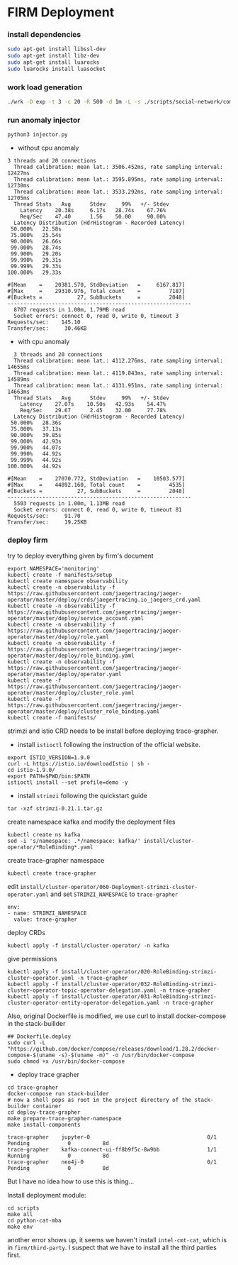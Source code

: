 # FIRM Deployment

### install dependencies

```bash
sudo apt-get install libssl-dev
sudo apt-get install libz-dev
sudo apt-get install luarocks
sudo luarocks install luasocket
```

### work load generation

```bash
./wrk -D exp -t 3 -c 20 -R 500 -d 1m -L -s ./scripts/social-network/compose-post.lua http://10.99.196.255:8080/wrk2-api/post/compose
```

### run anomaly injector 

`python3 injector.py`

- without cpu anomaly

```
3 threads and 20 connections
  Thread calibration: mean lat.: 3506.452ms, rate sampling interval: 12427ms
  Thread calibration: mean lat.: 3595.895ms, rate sampling interval: 12730ms
  Thread calibration: mean lat.: 3533.292ms, rate sampling interval: 12705ms
  Thread Stats   Avg      Stdev     99%   +/- Stdev
    Latency    20.38s     6.17s   28.74s    67.76%
    Req/Sec    47.40      1.56    50.00     90.00%
  Latency Distribution (HdrHistogram - Recorded Latency)
 50.000%   22.58s
 75.000%   25.54s 
 90.000%   26.66s
 99.000%   28.74s
 99.900%   29.20s
 99.990%   29.31s
 99.999%   29.33s
100.000%   29.33s

#[Mean    =    20381.570, StdDeviation   =     6167.817]
#[Max     =    29310.976, Total count    =         7187]
#[Buckets =           27, SubBuckets     =         2048]
----------------------------------------------------------
  8707 requests in 1.00m, 1.79MB read
  Socket errors: connect 0, read 0, write 0, timeout 3
Requests/sec:    145.10
Transfer/sec:     30.46KB
```

- with cpu anomaly

```
  3 threads and 20 connections
  Thread calibration: mean lat.: 4112.276ms, rate sampling interval: 14655ms
  Thread calibration: mean lat.: 4119.843ms, rate sampling interval: 14589ms
  Thread calibration: mean lat.: 4131.951ms, rate sampling interval: 14663ms
  Thread Stats   Avg      Stdev     99%   +/- Stdev
    Latency    27.07s    10.50s   42.93s    54.47%
    Req/Sec    29.67      2.45    32.00     77.78%
  Latency Distribution (HdrHistogram - Recorded Latency)
 50.000%   28.36s 
 75.000%   37.13s 
 90.000%   39.85s
 99.000%   42.93s
 99.900%   44.07s
 99.990%   44.92s
 99.999%   44.92s
100.000%   44.92s

#[Mean    =    27070.772, StdDeviation   =    10503.577]
#[Max     =    44892.160, Total count    =         4535]
#[Buckets =           27, SubBuckets     =         2048]
----------------------------------------------------------
  5503 requests in 1.00m, 1.13MB read
  Socket errors: connect 0, read 0, write 0, timeout 81
Requests/sec:     91.70
Transfer/sec:     19.25KB
```

### deploy firm
try to deploy everything given by firm's document

```
export NAMESPACE='monitoring'
kubectl create -f manifests/setup
kubectl create namespace observability
kubectl create -n observability -f https://raw.githubusercontent.com/jaegertracing/jaeger-operator/master/deploy/crds/jaegertracing.io_jaegers_crd.yaml
kubectl create -n observability -f https://raw.githubusercontent.com/jaegertracing/jaeger-operator/master/deploy/service_account.yaml
kubectl create -n observability -f https://raw.githubusercontent.com/jaegertracing/jaeger-operator/master/deploy/role.yaml
kubectl create -n observability -f https://raw.githubusercontent.com/jaegertracing/jaeger-operator/master/deploy/role_binding.yaml
kubectl create -n observability -f https://raw.githubusercontent.com/jaegertracing/jaeger-operator/master/deploy/operator.yaml
kubectl create -f https://raw.githubusercontent.com/jaegertracing/jaeger-operator/master/deploy/cluster_role.yaml
kubectl create -f https://raw.githubusercontent.com/jaegertracing/jaeger-operator/master/deploy/cluster_role_binding.yaml
kubectl create -f manifests/
```

strimzi and istio CRD needs to be install before deploying trace-grapher.

- install `istioctl` following the instruction of the official website.

```
export ISTIO_VERSION=1.9.0
curl -L https://istio.io/downloadIstio | sh -
cd istio-1.9.0/
export PATH=$PWD/bin:$PATH
istioctl install --set profile=demo -y
```

- install `strimzi`  following the quickstart guide

```
tar -xzf strimzi-0.21.1.tar.gz
```

create namespace kafka and modify the deployment files

```
kubectl create ns kafka
sed -i 's/namespace: .*/namespace: kafka/' install/cluster-operator/*RoleBinding*.yaml
```

create trace-grapher namespace

```
kubectl create trace-grapher
```

edit `install/cluster-operator/060-Deployment-strimzi-cluster-operator.yaml` and set `STRIMZI_NAMESPACE` to `trace-grapher`

```
env:
- name: STRIMZI_NAMESPACE
  value: trace-grapher
```

deploy CRDs

```
kubectl apply -f install/cluster-operator/ -n kafka
```

give permissions

```
kubectl apply -f install/cluster-operator/020-RoleBinding-strimzi-cluster-operator.yaml -n trace-grapher
kubectl apply -f install/cluster-operator/032-RoleBinding-strimzi-cluster-operator-topic-operator-delegation.yaml -n trace-grapher
kubectl apply -f install/cluster-operator/031-RoleBinding-strimzi-cluster-operator-entity-operator-delegation.yaml -n trace-grapher
```



Also, original Dockerfile is modified, we use curl to install docker-compose in the stack-buillder

```
## Dockerfile.deploy
sudo curl -L "https://github.com/docker/compose/releases/download/1.28.2/docker-compose-$(uname -s)-$(uname -m)" -o /usr/bin/docker-compose
sudo chmod +x /usr/bin/docker-compose
```



- deploy trace grapher

```
cd trace-grapher
docker-compose run stack-builder
# now a shell pops as root in the project directory of the stack-builder container
cd deploy-trace-grapher
make prepare-trace-grapher-namespace
make install-components
```





```
trace-grapher    jupyter-0                                     0/1     Pending            0          8d
trace-grapher    kafka-connect-ui-ff8b9f5c-8w9bb               1/1     Running            0          8d
trace-grapher    neo4j-0                                       0/1     Pending            0          8d
```

But I have no idea how to use this is thing...

Install deployment module:

```
cd scripts
make all
cd python-cat-mba
make env
```

another error shows up, it seems we haven't install `intel-cmt-cat`, which is in `firm/third-party`. I suspect that we have to install all the third parties first.
